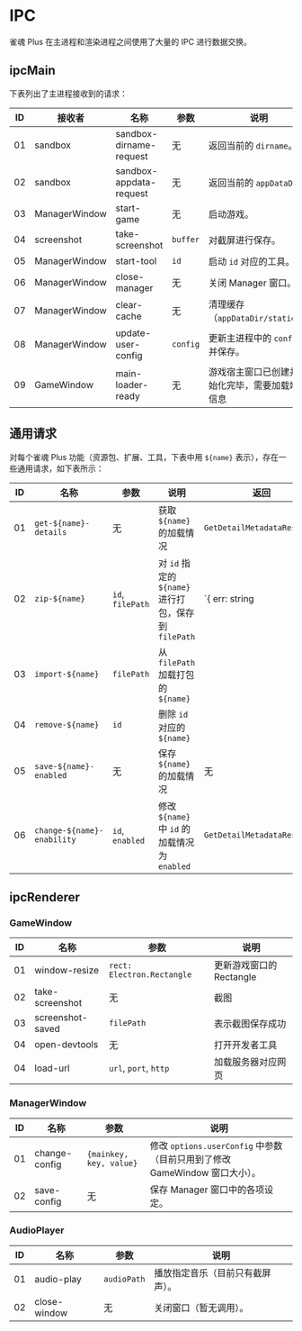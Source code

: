 # IPC

雀魂 Plus 在主进程和渲染进程之间使用了大量的 IPC 进行数据交换。

## ipcMain

下表列出了主进程接收到的请求：

| ID  | 接收者        | 名称                    | 参数     | 说明                                             |
| --- | ------------- | ----------------------- | -------- | ------------------------------------------------ |
| 01  | sandbox       | sandbox-dirname-request | 无       | 返回当前的 `dirname`。                           |
| 02  | sandbox       | sandbox-appdata-request | 无       | 返回当前的 `appDataDir`                          |
| 03  | ManagerWindow | start-game              | 无       | 启动游戏。                                       |
| 04  | screenshot    | take-screenshot         | `buffer` | 对截屏进行保存。                                 |
| 05  | ManagerWindow | start-tool              | `id`     | 启动 `id` 对应的工具。                           |
| 06  | ManagerWindow | close-manager           | 无       | 关闭 Manager 窗口。                              |
| 07  | ManagerWindow | clear-cache             | 无       | 清理缓存（`appDataDir/static/`）                 |
| 08  | ManagerWindow | update-user-config      | `config` | 更新主进程中的 `config` 并保存。                 |
| 09  | GameWindow    | main-loader-ready       | 无       | 游戏宿主窗口已创建并初始化完毕，需要加载端口信息 |

## 通用请求

对每个雀魂 Plus 功能（资源包、扩展、工具，下表中用 `${name}` 表示），存在一些通用请求，如下表所示：

| ID  | 名称                       | 参数             | 说明                                                 | 返回                          |
| --- | -------------------------- | ---------------- | ---------------------------------------------------- | ----------------------------- |
| 01  | `get-${name}-details`      | 无               | 获取 `${name}` 的加载情况                            | `GetDetailMetadataResponse`   |
| 02  | `zip-${name}`              | `id`, `filePath` | 对 `id` 指定的 `${name}` 进行打包，保存到 `filePath` | `{ err: string | undefined }` |
| 03  | `import-${name}`           | `filePath`       | 从 `filePath` 加载打包的 `${name}`                   |                               |
| 04  | `remove-${name}`           | `id`             | 删除 `id` 对应的 `${name}`                           |                               |
| 05  | `save-${name}-enabled`     | 无               | 保存 `${name}` 的加载情况                            | 无                            |
| 06  | `change-${name}-enability` | `id`, `enabled`  | 修改 `${name}` 中 `id` 的加载情况为 `enabled`        | `GetDetailMetadataResponse`   |

## ipcRenderer

### GameWindow

| ID  | 名称             | 参数                       | 说明                     |
| --- | ---------------- | -------------------------- | ------------------------ |
| 01  | window-resize    | `rect: Electron.Rectangle` | 更新游戏窗口的 Rectangle |
| 02  | take-screenshot  | 无                         | 截图                     |
| 03  | screenshot-saved | `filePath`                 | 表示截图保存成功         |
| 04  | open-devtools    | 无                         | 打开开发者工具           |
| 04  | load-url         | `url`, `port`, `http`      | 加载服务器对应网页       |

### ManagerWindow

| ID  | 名称          | 参数                    | 说明                                                                       |
| --- | ------------- | ----------------------- | -------------------------------------------------------------------------- |
| 01  | change-config | `{mainkey, key, value}` | 修改 `options.userConfig` 中参数（目前只用到了修改 GameWindow 窗口大小）。 |
| 02  | save-config   | 无                      | 保存 Manager 窗口中的各项设定。                                            |

### AudioPlayer

| ID  | 名称         | 参数        | 说明                             |
| --- | ------------ | ----------- | -------------------------------- |
| 01  | audio-play   | `audioPath` | 播放指定音乐（目前只有截屏声）。 |
| 02  | close-window | 无          | 关闭窗口（暂无调用）。           |
